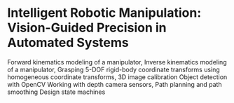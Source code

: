 # Intelligent Robotic Manipulation: Vision-Guided Precision in Automated Systems
Forward kinematics modeling of a manipulator, Inverse kinematics modeling of a manipulator, Grasping 5-DOF rigid-body coordinate transforms using homogeneous coordinate transforms, 3D image calibration Object detection with OpenCV Working with depth camera sensors, Path planning and path smoothing Design state machines
